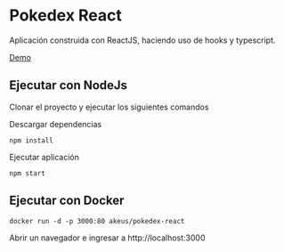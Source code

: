 # Pokedex React
 
Aplicación construida con ReactJS, haciendo uso de hooks y typescript.

[Demo](https://pokedex-react.akeus.vercel.app)

## Ejecutar con NodeJs

Clonar el proyecto y ejecutar los siguientes comandos

Descargar dependencias

``` shell script
npm install
```

Ejecutar aplicación

``` shell script
npm start
```

## Ejecutar con Docker

``` shell script
docker run -d -p 3000:80 akeus/pokedex-react
```

Abrir un navegador e ingresar a http://localhost:3000
